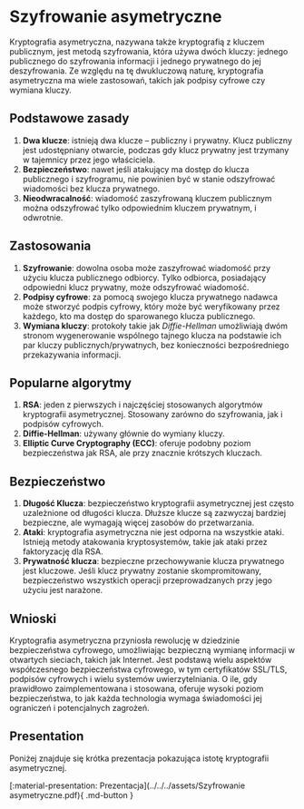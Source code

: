 # Szyfrowanie asymetryczne

Kryptografia asymetryczna, nazywana także kryptografią z kluczem publicznym, jest metodą szyfrowania, która używa dwóch kluczy: jednego publicznego do szyfrowania informacji i jednego prywatnego do jej deszyfrowania. Ze względu na tę dwukluczową naturę, kryptografia asymetryczna ma wiele zastosowań, takich jak podpisy cyfrowe czy wymiana kluczy.

## Podstawowe zasady

1. **Dwa klucze**: istnieją dwa klucze – publiczny i prywatny. Klucz publiczny jest udostępniany otwarcie, podczas gdy klucz prywatny jest trzymany w tajemnicy przez jego właściciela.
2. **Bezpieczeństwo**: nawet jeśli atakujący ma dostęp do klucza publicznego i szyfrogramu, nie powinien być w stanie odszyfrować wiadomości bez klucza prywatnego.
3. **Nieodwracalność**: wiadomość zaszyfrowaną kluczem publicznym można odszyfrować tylko odpowiednim kluczem prywatnym, i odwrotnie.

## Zastosowania

1. **Szyfrowanie**: dowolna osoba może zaszyfrować wiadomość przy użyciu klucza publicznego odbiorcy. Tylko odbiorca, posiadający odpowiedni klucz prywatny, może odszyfrować wiadomość.
2. **Podpisy cyfrowe**: za pomocą swojego klucza prywatnego nadawca może stworzyć podpis cyfrowy, który może być weryfikowany przez każdego, kto ma dostęp do sparowanego klucza publicznego.
3. **Wymiana kluczy**: protokoły takie jak *Diffie-Hellman* umożliwiają dwóm stronom wygenerowanie wspólnego tajnego klucza na podstawie ich par kluczy publicznych/prywatnych, bez konieczności bezpośredniego przekazywania informacji.

## Popularne algorytmy

1. **RSA**: jeden z pierwszych i najczęściej stosowanych algorytmów kryptografii asymetrycznej. Stosowany zarówno do szyfrowania, jak i podpisów cyfrowych.
2. **Diffie-Hellman**: używany głównie do wymiany kluczy.
3. **Elliptic Curve Cryptography (ECC)**: oferuje podobny poziom bezpieczeństwa jak RSA, ale przy znacznie krótszych kluczach.

## Bezpieczeństwo

1. **Długość Klucza**: bezpieczeństwo kryptografii asymetrycznej jest często uzależnione od długości klucza. Dłuższe klucze są zazwyczaj bardziej bezpieczne, ale wymagają więcej zasobów do przetwarzania.
2. **Ataki**: kryptografia asymetryczna nie jest odporna na wszystkie ataki. Istnieją metody atakowania kryptosystemów, takie jak ataki przez faktoryzację dla RSA.
3. **Prywatność klucza**: bezpieczne przechowywanie klucza prywatnego jest kluczowe. Jeśli klucz prywatny zostanie skompromitowany, bezpieczeństwo wszystkich operacji przeprowadzanych przy jego użyciu jest narażone.

## Wnioski

Kryptografia asymetryczna przyniosła rewolucję w dziedzinie bezpieczeństwa cyfrowego, umożliwiając bezpieczną wymianę informacji w otwartych sieciach, takich jak Internet. Jest podstawą wielu aspektów współczesnego bezpieczeństwa cyfrowego, w tym certyfikatów SSL/TLS, podpisów cyfrowych i wielu systemów uwierzytelniania. O ile, gdy prawidłowo zaimplementowana i stosowana, oferuje wysoki poziom bezpieczeństwa, to jak każda technologia wymaga świadomości jej ograniczeń i potencjalnych zagrożeń.

## Presentation

Poniżej znajduje się krótka prezentacja pokazująca istotę kryptografii asymetrycznej.

[:material-presentation: Prezentacja](../../../assets/Szyfrowanie asymetryczne.pdf){ .md-button }
